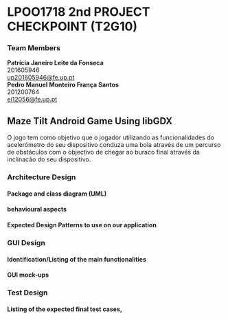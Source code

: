 # LPOO1718 2nd PROJECT CHECKPOINT (T2G10)
### Team Members <br />
**Patrícia Janeiro Leite da Fonseca** <br />
201605946 <br />
up201605946@fe.up.pt <br />
**Pedro Manuel Monteiro França Santos** <br />
201200764 <br />
ei12056@fe.up.pt <br />

## Maze Tilt Android Game Using libGDX

O jogo tem como objetivo que o jogador utilizando as funcionalidades do acelerómetro do seu dispositivo conduza uma bola através de um percurso de obstáculos com o objectivo de chegar ao buraco final através da inclinacão do seu dispositivo.


### Architecture Design
#### Package and class diagram (UML)

#### behavioural aspects

#### Expected Design Patterns to use on our application

### GUI Design
#### Identification/Listing of the main functionalities

#### GUI mock-ups

### Test Design
#### Listing of the expected final test cases,
